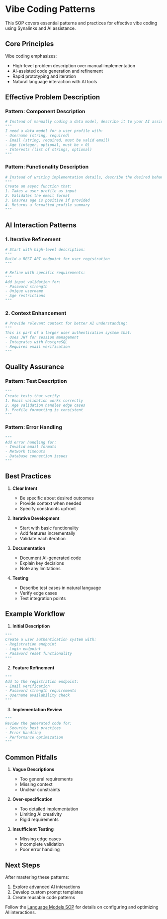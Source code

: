 # Vibe Coding Patterns

This SOP covers essential patterns and practices for effective vibe coding using Synalinks and AI assistance.

## Core Principles

Vibe coding emphasizes:
- High-level problem description over manual implementation
- AI-assisted code generation and refinement
- Rapid prototyping and iteration
- Natural language interaction with AI tools

## Effective Problem Description

### Pattern: Component Description
```python
# Instead of manually coding a data model, describe it to your AI assistant:
"""
I need a data model for a user profile with:
- Username (string, required)
- Email (string, required, must be valid email)
- Age (integer, optional, must be > 0)
- Interests (list of strings, optional)
"""
```

### Pattern: Functionality Description
```python
# Instead of writing implementation details, describe the desired behavior:
"""
Create an async function that:
1. Takes a user profile as input
2. Validates the email format
3. Ensures age is positive if provided
4. Returns a formatted profile summary
"""
```

## AI Interaction Patterns

### 1. Iterative Refinement
```python
# Start with high-level description:
"""
Build a REST API endpoint for user registration
"""

# Refine with specific requirements:
"""
Add input validation for:
- Password strength
- Unique username
- Age restrictions
"""
```

### 2. Context Enhancement
```python
# Provide relevant context for better AI understanding:
"""
This is part of a larger user authentication system that:
- Uses JWT for session management
- Integrates with PostgreSQL
- Requires email verification
"""
```

## Quality Assurance

### Pattern: Test Description
```python
"""
Create tests that verify:
1. Email validation works correctly
2. Age validation handles edge cases
3. Profile formatting is consistent
"""
```

### Pattern: Error Handling
```python
"""
Add error handling for:
- Invalid email formats
- Network timeouts
- Database connection issues
"""
```

## Best Practices

1. **Clear Intent**
   - Be specific about desired outcomes
   - Provide context when needed
   - Specify constraints upfront

2. **Iterative Development**
   - Start with basic functionality
   - Add features incrementally
   - Validate each iteration

3. **Documentation**
   - Document AI-generated code
   - Explain key decisions
   - Note any limitations

4. **Testing**
   - Describe test cases in natural language
   - Verify edge cases
   - Test integration points

## Example Workflow

1. **Initial Description**
```python
"""
Create a user authentication system with:
- Registration endpoint
- Login endpoint
- Password reset functionality
"""
```

2. **Feature Refinement**
```python
"""
Add to the registration endpoint:
- Email verification
- Password strength requirements
- Username availability check
"""
```

3. **Implementation Review**
```python
"""
Review the generated code for:
- Security best practices
- Error handling
- Performance optimization
"""
```

## Common Pitfalls

1. **Vague Descriptions**
   - Too general requirements
   - Missing context
   - Unclear constraints

2. **Over-specification**
   - Too detailed implementation
   - Limiting AI creativity
   - Rigid requirements

3. **Insufficient Testing**
   - Missing edge cases
   - Incomplete validation
   - Poor error handling

## Next Steps

After mastering these patterns:
1. Explore advanced AI interactions
2. Develop custom prompt templates
3. Create reusable code patterns

Follow the [Language Models SOP](./04-language-models.md) for details on configuring and optimizing AI interactions. 